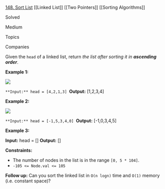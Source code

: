 [148. Sort List](https://leetcode.com/problems/sort-list/)
[[Linked List]]
[[Two Pointers]]
[[Sorting Algorithms]]


Solved

Medium

Topics

Companies

Given the `head` of a linked list, return _the list after sorting it in **ascending order**_.

**Example 1:**

![](https://assets.leetcode.com/uploads/2020/09/14/sort_list_1.jpg)

`**Input:** head = [4,2,1,3]
`**Output:** [1,2,3,4]

**Example 2:**

![](https://assets.leetcode.com/uploads/2020/09/14/sort_list_2.jpg)

`**Input:** head = [-1,5,3,4,0]
`**Output:** [-1,0,3,4,5]

**Example 3:**

**Input:** head = []
**Output:** []

**Constraints:**

- The number of nodes in the list is in the range `[0, 5 * 104]`.
- `-105 <= Node.val <= 105`

**Follow up:** Can you sort the linked list in `O(n logn)` time and `O(1)` memory (i.e. constant space)?